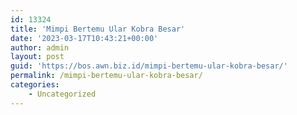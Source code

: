 ```yaml
---
id: 13324
title: 'Mimpi Bertemu Ular Kobra Besar'
date: '2023-03-17T10:43:21+00:00'
author: admin
layout: post
guid: 'https://bos.awn.biz.id/mimpi-bertemu-ular-kobra-besar/'
permalink: /mimpi-bertemu-ular-kobra-besar/
categories:
    - Uncategorized
---
```


